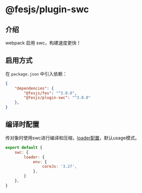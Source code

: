 # @fesjs/plugin-swc

## 介绍
webpack 启用 swc，构建速度更快！


## 启用方式
在 `package.json` 中引入依赖：
```json
{
    "dependencies": {
        "@fesjs/fes": "^3.0.0",
        "@fesjs/plugin-swc": "^3.0.0"
    },
}
```

## 编译时配置
传对象时使用swc进行编译和压缩，[loader配置](https://swc.rs/docs/configuration/swcrc)，默认usage模式。
```js
export default {
    swc: {
        loader: {
            env: {
                coreJs: '3.27',
            },
        }
    },
}
```

